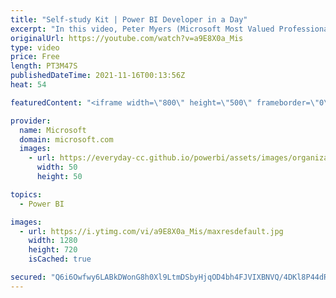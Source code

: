 ```yaml
---
title: "Self-study Kit | Power BI Developer in a Day"
excerpt: "In this video, Peter Myers (Microsoft Most Valued Professional, and course developer) introduces the course labs and how you can get set up with the self-study kit. It is video 2 of 21.  The Power BI Developer in a Day online course empowers you as an app developer with the technical knowledge required"
originalUrl: https://youtube.com/watch?v=a9E8X0a_Mis
type: video
price: Free
length: PT3M47S
publishedDateTime: 2021-11-16T00:13:56Z
heat: 54

featuredContent: "<iframe width=\"800\" height=\"500\" frameborder=\"0\" src=\"https://www.youtube.com/embed/a9E8X0a_Mis\" allow=\"accelerometer; autoplay; encrypted-media; gyroscope; picture-in-picture\" allowfullscreen></iframe>"

provider:
  name: Microsoft
  domain: microsoft.com
  images:
    - url: https://everyday-cc.github.io/powerbi/assets/images/organizations/microsoft.com-50x50.jpg
      width: 50
      height: 50

topics:
  - Power BI

images:
  - url: https://i.ytimg.com/vi/a9E8X0a_Mis/maxresdefault.jpg
    width: 1280
    height: 720
    isCached: true

secured: "Q6i6Owfwy6LABkDWonG8h0Xl9LtmDSbyHjqOD4bh4FJVIXBNVQ/4DKl8P44dRkvGNcBW2tVxzv0gt99AZCjPg5fEtZ7sapypKMFxaLU2oc5qiyvcRbisbnX53kjhxEGfBYBRHn6mMY9RXqvMk7/JzErfeNsMTd3iaxIWWNirP81LAr4EyFmMeCAzsvFUdvL6w+FqFoX7T6ev2Tkrihsx18gHXE3By9XrekPiY9SMepfLN10VDLgFh7lJfAdPYtLeD8K6yBTz5cjSHxxTyjsYGYJVJIi7gzDGQkNLdG1mMYcG0xOInJKybQAD1dTPxLKNqwmnDU1cC6f8BKbhUSihFvBSt2LQjiTqLhqauCbPPOtdYtsJp4ddGiKIsfED4i3QXaQRVNvvNoc4cnG38ekTJiiWuh3FSqdOlUX4+N+5pqQ=;KeifN3AnejyyN5mg5AeWCA=="
---
```


